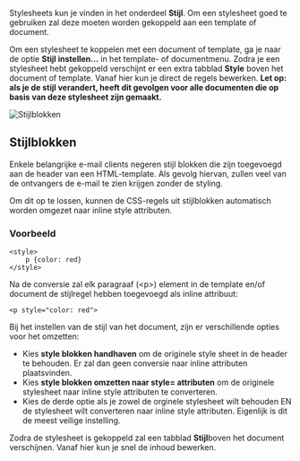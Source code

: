 Stylesheets kun je vinden in het onderdeel **Stijl**. Om een stylesheet
goed te gebruiken zal deze moeten worden gekoppeld aan een template of
document.

Om een stylesheet te koppelen met een document of template, ga je naar
de optie **Stijl instellen...** in het template- of documentmenu. Zodra
je een stylesheet hebt gekoppeld verschijnt er een extra tabblad
**Style** boven het document of template. Vanaf hier kun je direct de
regels bewerken. **Let op: als je de stijl verandert, heeft dit gevolgen
voor alle documenten die op basis van deze stylesheet zijn gemaakt.**

![Stijlblokken](Documentation/nl-stylesheet.png)

Stijlblokken
------------

Enkele belangrijke e-mail clients negeren stijl blokken die zijn
toegevoegd aan de header van een HTML-template. Als gevolg hiervan,
zullen veel van de ontvangers de e-mail te zien krijgen zonder de
styling.

Om dit op te lossen, kunnen de CSS-regels uit stijlblokken automatisch
worden omgezet naar inline style attributen.

### Voorbeeld

    <style>
        p {color: red}
    </style>

Na de conversie zal elk paragraaf (\<p\>) element in de template en/of
document de stijlregel hebben toegevoegd als inline attribuut:

    <p style="color: red">

Bij het instellen van de stijl van het document, zijn er verschillende
opties voor het omzetten:

-   Kies **style blokken handhaven** om de originele style sheet in de
    header te behouden. Er zal dan geen conversie naar inline attributen
    plaatsvinden.
-   Kies **style blokken omzetten naar style= attributen** om de
    originele stylesheet naar inline style attributen te converteren.
-   Kies de derde optie als je zowel de orginele stylesheet wilt
    behouden EN de stylesheet wilt converteren naar inline style
    attributen. Eigenlijk is dit de meest veilige instelling.

Zodra de stylesheet is gekoppeld zal een tabblad **Stijl**boven het
document verschijnen. Vanaf hier kun je snel de inhoud bewerken.
